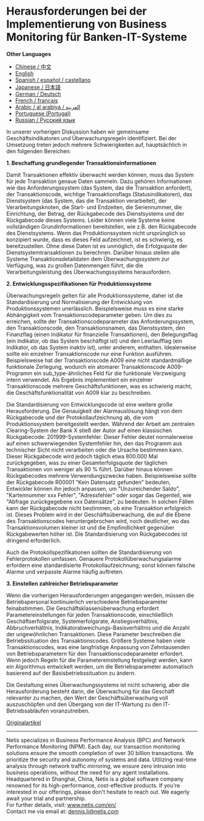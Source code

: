 # Herausforderungen bei der Implementierung von Business Monitoring für Banken-IT-Systeme

**Other Languages**

+ [Chinese / 中文](https://github.com/lvdeshuii/OverFlow/blob/main/docs/zh/Challenges-in-Implementing-Business-Monitoring-for-Banking-IT-Systems-zh.md)
+ [English](https://github.com/lvdeshuii/OverFlow/blob/main/docs/en/Challenges-in-Implementing-Business-Monitoring-for-Banking-IT-Systems-en.md)
+ [Spanish / español / castellano](https://github.com/lvdeshuii/OverFlow/blob/main/docs/es/Challenges-in-Implementing-Business-Monitoring-for-Banking-IT-Systems-es.md)
+ [Japanese / 日本語](https://github.com/lvdeshuii/OverFlow/blob/main/docs/ja/Challenges-in-Implementing-Business-Monitoring-for-Banking-IT-Systems-ja.md)
+ [German / Deutsch](https://github.com/lvdeshuii/OverFlow/blob/main/docs/de/Challenges-in-Implementing-Business-Monitoring-for-Banking-IT-Systems-de.md)
+ [French / français](https://github.com/lvdeshuii/OverFlow/blob/main/docs/fr/Challenges-in-Implementing-Business-Monitoring-for-Banking-IT-Systems-fr.md)
+ [Arabic / al arabiya / العربية](https://github.com/lvdeshuii/OverFlow/blob/main/docs/ar/Challenges-in-Implementing-Business-Monitoring-for-Banking-IT-Systems-ar.md)
+ [Portuguese (Portugal)](https://github.com/lvdeshuii/OverFlow/blob/main/docs/pt/Challenges-in-Implementing-Business-Monitoring-for-Banking-IT-Systems-pt.md)
+ [Russian / Русский язык](https://github.com/lvdeshuii/OverFlow/blob/main/docs/ru/Challenges-in-Implementing-Business-Monitoring-for-Banking-IT-Systems-ru.md)

In unserer vorherigen Diskussion haben wir gemeinsame Geschäftsindikatoren und Überwachungsregeln identifiziert. Bei der Umsetzung treten jedoch mehrere Schwierigkeiten auf, hauptsächlich in den folgenden Bereichen:

**1. Beschaffung grundlegender Transaktionsinformationen**

Damit Transaktionen effektiv überwacht werden können, muss das System für jede Transaktion genaue Daten sammeln. Dazu gehören Informationen wie das Anforderungssystem (das System, das die Transaktion anfordert), der Transaktionscode, wichtige Transaktionsflags (Statusindikatoren), das Dienstsystem (das System, das die Transaktion verarbeitet), der Verarbeitungsknoten, die Start- und Endzeiten, die Seriennummer, die Einrichtung, der Betrag, der Rückgabecode des Dienstsystems und der Rückgabecode dieses Systems. Leider können viele Systeme keine vollständigen Grundinformationen bereitstellen, wie z.B. den Rückgabecode des Dienstsystems. Wenn das Produktionssystem nicht ursprünglich so konzipiert wurde, dass es dieses Feld aufzeichnet, ist es schwierig, es bereitzustellen. Ohne diese Daten ist es unmöglich, die Erfolgsquote der Dienstsystemtransaktionen zu berechnen. Darüber hinaus stellen alle Systeme Transaktionsdetaildaten dem Überwachungssystem zur Verfügung, was zu großen Datenmengen führt, die die Verarbeitungsleistung des Überwachungssystems herausfordern.

**2. Entwicklungsspezifikationen für Produktionssysteme**

Überwachungsregeln gelten für alle Produktionssysteme, daher ist die Standardisierung und Normalisierung der Entwicklung von Produktionssystemen unerlässlich. Beispielsweise muss es eine starke Abhängigkeit vom Transaktionscodeparameter geben. Um dies zu erreichen, sollte der Transaktionscodeparameter das Anforderungssystem, den Transaktionscode, den Transaktionsnamen, das Dienstsystem, den Finanzflag (einen Indikator für finanzielle Transaktionen), den Belegungsflag (ein Indikator, ob das System beschäftigt ist) und den Leerlaufflag (ein Indikator, ob das System inaktiv ist), unter anderem, enthalten. Idealerweise sollte ein einzelner Transaktionscode nur eine Funktion ausführen. Beispielsweise hat der Transaktionscode A009 eine nicht standardmäßige funktionale Zerlegung, wodurch ein atomarer Transaktionscode A009-Programm ein sub_type-ähnliches Feld für die funktionale Verzweigung intern verwendet. Als Ergebnis implementiert ein einzelner Transaktionscode mehrere Geschäftsfunktionen, was es schwierig macht, die Geschäftsfunktionalität von A009 klar zu beschreiben.

Die Standardisierung von Entwicklungscode ist eine weitere große Herausforderung. Die Genauigkeit der Alarmauslösung hängt von dem Rückgabecode und der Protokollaufzeichnung ab, die vom Produktionssystem bereitgestellt werden. Während der Arbeit am zentralen Clearing-System der Bank X stieß der Autor auf einen klassischen Rückgabecode: 201999-Systemfehler. Dieser Fehler deutet normalerweise auf einen schwerwiegenden Systemfehler hin, den das Programm aus technischer Sicht nicht verarbeiten oder die Ursache bestimmen kann. Dieser Rückgabecode wird jedoch täglich etwa 800.000 Mal zurückgegeben, was zu einer Gesamterfolgsquote der täglichen Transaktionen von weniger als 90 % führt. Darüber hinaus können Rückgabecodes mehrere Verwendungszwecke haben. Beispielsweise sollte der Rückgabecode R00001 "Kein Datensatz gefunden" bedeuten, Entwickler können ihn jedoch anpassen, um "Unzureichender Saldo", "Kartennummer xxx Fehler", "Adressfehler" oder sogar das Gegenteil, wie "Abfrage zurückgegebene xxx Datensätze", zu bedeuten. In solchen Fällen kann der Rückgabecode nicht bestimmen, ob eine Transaktion erfolgreich ist. Dieses Problem wird in der Geschäftsüberwachung, die auf die Ebene des Transaktionscodes heruntergebrochen wird, noch deutlicher, wo das Transaktionsvolumen kleiner ist und die Empfindlichkeit gegenüber Rückgabewerten höher ist. Die Standardisierung von Rückgabecodes ist dringend erforderlich.

Auch die Protokollspezifikationen sollten die Standardisierung von Fehlerprotokollen umfassen. Genauere Protokollüberwachungsalarme erfordern eine standardisierte Protokollaufzeichnung; sonst können falsche Alarme und verpasste Alarme häufig auftreten.

**3. Einstellen zahlreicher Betriebsparameter**

Wenn die vorherigen Herausforderungen angegangen werden, müssen die Betriebspersonal kontinuierlich verschiedene Betriebsparameter feinabstimmen. Die Geschäftsklassenüberwachung erfordert Parametereinstellungen für jeden Transaktionscode, einschließlich Geschäftserfolgsrate, Systemerfolgsrate, Anstiegsverhältnis, Abbruchverhältnis, Indikatorabweichungs-Basisverhältnis und die Anzahl der ungewöhnlichen Transaktionen. Diese Parameter beschreiben die Betriebssituation des Transaktionscodes. Größere Systeme haben viele Transaktionscodes, was eine langfristige Anpassung von Zehntausenden von Betriebsparametern für den Transaktionscodeparameter erfordert. Wenn jedoch Regeln für die Parametereinstellung festgelegt werden, kann ein Algorithmus entwickelt werden, um die Betriebsparameter automatisch basierend auf der Basisbetriebssituation zu ändern.

Die Gestaltung eines Überwachungssystems ist nicht schwierig, aber die Herausforderung besteht darin, die Überwachung für das Geschäft relevanter zu machen, den Wert der Geschäftsüberwachung voll auszuschöpfen und den Übergang von der IT-Wartung zu den IT-Betriebsabläufen voranzutreiben.

[Originalartikel](https://mp.weixin.qq.com/s/qlvqPsz2fX0AyxMdXdVzxw)

***
Netis specializes in Business Performance Analysis (BPC) and Network Performance Monitoring (NPM). Each day, our transaction monitoring solutions ensure the smooth completion of over 30 billion transactions. We prioritize the security and autonomy of systems and data. Utilizing real-time analysis through network traffic mirroring, we ensure zero intrusion into business operations, without the need for any agent installations. Headquartered in Shanghai, China, Netis is a global software company renowned for its high-performance, cost-effective products. If you're interested in our offerings, please don't hesitate to reach out. We eagerly await your trial and partnership.  
For further details, visit: www.netis.com/en/  
Contact me via email at: dennis.li@netis.com
